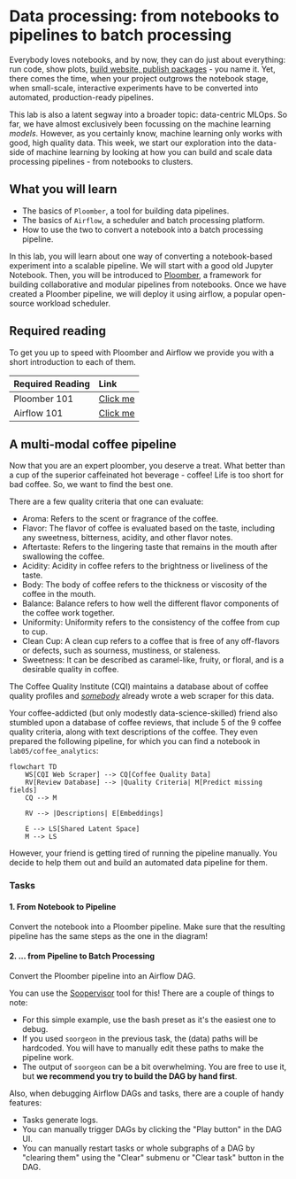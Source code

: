 # Data processing: from notebooks to pipelines to batch processing

Everybody loves notebooks, and by now, they can do just about everything: run code, show plots, [build website, publish packages](https://nbdev.fast.ai/) - you name it.
Yet, there comes the time, when your project outgrows the notebook stage, when small-scale, interactive experiments have to be converted into automated, production-ready pipelines.

This lab is also a latent segway into a broader topic: data-centric MLOps. So far, we have almost exclusively been focussing on the machine learning _models_.
However, as you certainly know, machine learning only works with good, high quality data. This week, we start our exploration into the data-side of machine learning
by looking at how you can build and scale data processing pipelines - from notebooks to clusters.

## What you will learn

- The basics of `Ploomber`, a tool for building data pipelines.
- The basics of `Airflow`, a scheduler and batch processing platform.
- How to use the two to convert a notebook into a batch processing pipeline.

In this lab, you will learn about one way of converting a notebook-based experiment into a scalable pipeline.
We will start with a good old Jupyter Notebook. Then, you will be introduced to [Ploomber](https://docs.ploomber.io/en/latest/index.html), a framework for building collaborative and modular pipelines from notebooks. Once we have created a Ploomber pipeline, we will deploy it using airflow, a popular open-source workload scheduler.

## Required reading

To get you up to speed with Ploomber and Airflow we provide you with a short introduction to each of them.

| Required Reading |Link|
|:------------------|:---|
| Ploomber 101 | [Click me](./ploomber/ploombing_101.md) |
| Airflow 101  | [Click me](./airflow/venting_101.md) |

## A multi-modal coffee pipeline

Now that you are an expert ploomber, you deserve a treat. What better than a cup of the superior caffeinated hot beverage - coffee! Life is too short for bad coffee. So, we want to find the best one.

There are a few quality criteria that one can evaluate:

- Aroma: Refers to the scent or fragrance of the coffee.
- Flavor: The flavor of coffee is evaluated based on the taste, including any sweetness, bitterness, acidity, and other flavor notes.
- Aftertaste: Refers to the lingering taste that remains in the mouth after swallowing the coffee.
- Acidity: Acidity in coffee refers to the brightness or liveliness of the taste.
- Body: The body of coffee refers to the thickness or viscosity of the coffee in the mouth.
- Balance: Balance refers to how well the different flavor components of the coffee work together.
- Uniformity: Uniformity refers to the consistency of the coffee from cup to cup.
- Clean Cup: A clean cup refers to a coffee that is free of any off-flavors or defects, such as sourness, mustiness, or staleness.
- Sweetness: It can be described as caramel-like, fruity, or floral, and is a desirable quality in coffee.

The Coffee Quality Institute (CQI) maintains a database about of coffee quality profiles and  [_somebody_](https://github.com/fatih-boyar/coffee-quality-data-CQI/tree/main) already wrote a web scraper for this data.

Your coffee-addicted (but only modestly data-science-skilled) friend also stumbled upon a database of coffee reviews, that include 5 of the 9 coffee quality criteria, along with text descriptions of the coffee. They even prepared the following pipeline, for which you can find a notebook in `lab05/coffee_analytics`:

```mermaid
flowchart TD
    WS[CQI Web Scraper] --> CQ[Coffee Quality Data]
    RV[Review Database] --> |Quality Criteria| M[Predict missing fields]
    CQ --> M

    RV --> |Descriptions| E[Embeddings]

    E --> LS[Shared Latent Space]
    M --> LS
```

However, your friend is getting tired of running the pipeline manually. You decide to help them out and build an automated data pipeline for them.

### Tasks

#### 1. From Notebook to Pipeline

Convert the notebook into a Ploomber pipeline. Make sure that the resulting pipeline has the same steps as the one in the diagram!

#### 2. ... from Pipeline to Batch Processing

Convert the Ploomber pipeline into an Airflow DAG.

You can use the [Soopervisor](https://soopervisor.readthedocs.io/en/latest/tutorials/airflow.html) tool for this! There are a couple of things to note:

- For this simple example, use the bash preset as it's the easiest one to debug.
- If you used `soorgeon` in the previous task, the (data) paths will be hardcoded. You will have to manually edit these paths to make the pipeline work.
- The output of `soorgeon` can be a bit overwhelming. You are free to use it, but **we recommend you try to build the DAG by hand first**.

Also, when debugging Airflow DAGs and tasks, there are a couple of handy features:

- Tasks generate logs.
- You can manually trigger DAGs by clicking the "Play button" in the DAG UI.
- You can manually restart tasks or whole subgraphs of a DAG by "clearing them" using the "Clear" submenu or "Clear task" button in the DAG.
